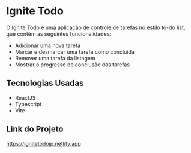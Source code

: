# Ignite Todo

O Ignite Todo é uma aplicação de controle de tarefas no estilo to-do list, que contém as seguintes funcionalidades:
- Adicionar uma nova tarefa
- Marcar e desmarcar uma tarefa como concluída
- Remover uma tarefa da listagem
- Mostrar o progresso de conclusão das tarefas

## Tecnologias Usadas

- ReactJS
- Typescript
- Vite

## Link do Projeto
https://ignitetodojp.netlify.app
